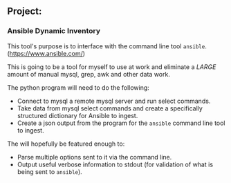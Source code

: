 <h2>Project: </h2><h3>
Ansible Dynamic Inventory</h3>

This tool's purpose is to interface with the command line tool `ansible`. (https://www.ansible.com/)

This is going to be a tool for myself to use at work and eliminate a _*LARGE*_ amount of manual mysql, grep, awk and other data work.

The python program will need to do the following:

* Connect to mysql a remote mysql server and run select commands.
* Take data from mysql select commands and create a specifically structured dictionary for Ansible to ingest.
* Create a json output from the program for the `ansible` command line tool to ingest.

The will hopefully be featured enough to:

* Parse multiple options sent to it via the command line.
* Output useful verbose information to stdout (for validation of what is being sent to `ansible`).